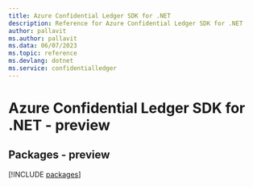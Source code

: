 ```yaml
---
title: Azure Confidential Ledger SDK for .NET
description: Reference for Azure Confidential Ledger SDK for .NET
author: pallavit
ms.author: pallavit
ms.data: 06/07/2023
ms.topic: reference
ms.devlang: dotnet
ms.service: confidentialledger
---
```

# Azure Confidential Ledger SDK for .NET - preview
## Packages - preview
[!INCLUDE [packages](confidential-ledger-index.md)]